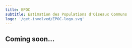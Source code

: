 ```yaml
---
title: EPOC
subtitle: Estimation des Populations d'Oiseaux Communs
logo: '/get-involved/EPOC-logo.svg'
---
```


## Coming soon...